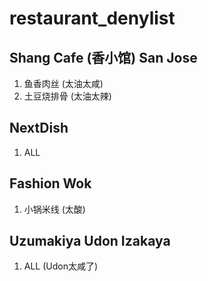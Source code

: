 # restaurant_denylist

## Shang Cafe (香小馆) San Jose
1. 鱼香肉丝 (太油太咸)
2. 土豆烧排骨 (太油太辣)
## NextDish
1. ALL
## Fashion Wok
1. 小锅米线 (太酸)
## Uzumakiya Udon Izakaya
1. ALL (Udon太咸了)
